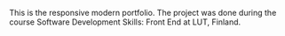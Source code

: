 This is the responsive modern portfolio. The project was done during the course Software Development Skills: Front End at LUT, Finland.
